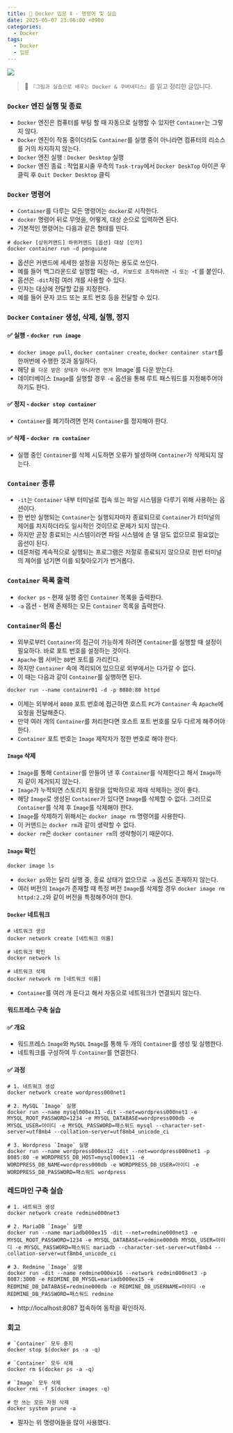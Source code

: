```yaml
---
title: 🐋 Docker 입문 Ⅱ - 명령어 및 실습
date: 2025-05-07 23:06:00 +0900
categories:
  - Docker
tags:
  - Docker
  - 입문
---
```


![](/assets/image/Pasted%20image%2020250529002434.png)
> 📘 `『그림과 실습으로 배우는 Docker & 쿠버네티스』`를 읽고 정리한 글입니다.

### `Docker` 엔진 실행 및 종료
- `Docker` 엔진은 컴퓨터를 부팅 할 때 자동으로 실행할 수 있지만 `Container`는 그렇지 않다.
- `Docker` 엔진이 작동 중이더라도 `Container`를 실행 중이 아니라면 컴퓨터의 리소스를 거의 차지하지 않는다.
- `Docker` 엔진 실행 : `Docker Desktop` 실행
- `Docker` 엔진 종료 : 작업표시줄 우측의 `Task-tray`에서 `Docker DeskTop` 아이콘 우클릭 후 
`Quit Docker Desktop` 클릭


### `Docker` 명령어
- `Container`를 다루는 모든 명령어는 `docker`로 시작한다.
- `docker` 명령어 뒤로 무엇을, 어떻게, 대상 순으로 입력하면 된다.
- 기본적인 명령어는 다음과 같은 형태를 띤다.

```
# docker [상위커맨드] 하위커맨드 [옵션] 대상 [인자]
docker container run -d penguine
```
- 옵션은 커맨드에 세세한 설정을 지정하는 용도로 쓰인다. 
- 예를 들어 백그라운드로 실행할 때는 -d`, 키보드로 조작하려면 `-i` 또는 `-t`를 붙인다. 
- 옵션은 `-dit`처럼 여러 개를 사용할 수 있다.
- 인자는 대상에 전달할 값을 지정한다. 
- 예를 들어 문자 코드 또는 포트 번호 등을 전달할 수 있다.


### `Docker` `Container` 생성, 삭제, 실행, 정지
#### ✅ 실행 - `docker run image`

- `docker image pull`, `docker container create`, `docker container start`를 한꺼번에 수행한 것과 동일하다.
- 해당 `를 다운 받은 상태가 아니라면 먼저 `Image`를 다운 받는다.
- 데이터베이스 `Image`를 실행할 경우 `-e` 옵션을 통해 루트 패스워드를 지정해주어야 하기도 한다.

#### ✅ 정지 - `docker stop container`
- `Container`를 폐기하려면 먼저 `Container`를 정지해야 한다.

#### ✅ 삭제 - `docker rm container`
- 실행 중인 `Container`를 삭제 시도하면 오류가 발생하며 `Container`가 삭제되지 않는다.


### `Container` 종류
- `-it`는 `Container` 내부 터미널로 접속 또는 파일 시스템을 다루기 위해 사용하는 옵션이다.
- 한 번만 실행되는 `Container`는 실행되자마자 종료되므로 `Container`가 터미널의 제어를 차지하더라도 일시적인 것이므로 문제가 되지 않는다. 
- 하지만 곧장 종료되는 시스템이라면 파일 시스템에 손 댈 일도 없으므로 필요없는 옵션이 된다.
- 데몬처럼 계속적으로 실행되는 프로그램은 저절로 종료되지 않으므로 한번 터미널의 제어를 넘기면 이를 되찾아오기가 번거롭다.


### `Container` 목록 출력
- `docker ps` - 현재 실행 중인 `Container` 목록을 출력한다.
- `-a` 옵션 - 현재 존재하는 모든 `Container` 목록을 출력한다.


### `Container`의 통신
- 외부로부터 `Container`의 접근이 가능하게 하려면 `Container`를 실행할 때 설정이 필요하다. 바로 포트 번호를 설정하는 것이다.
- `Apache` 웹 서버는 `80`번 포트를 가리킨다. 
- 하지만 `Container` 속에 격리되어 있으므로 외부에서는 다가갈 수 없다.
- 이 때는 다음과 같이 `Container`를 실행하면 된다.

```
docker run --name container01 -d -p 8080:80 httpd
```
- 이제는 외부에서 `8080` 포트 번호에 접근하면 호스트 `PC`가 `Container` 속 `Apache`에 요청을 전달해준다.
- 만약 여러 개의 `Container`를 처리한다면 호스트 포트 번호를 모두 다르게 해주어야 한다.
- `Container` 포트 번호는 `Image` 제작자가 정한 번호로 해야 한다.


#### `Image` 삭제
- `Image`를 통해 `Container`를 만들어 낸 후 `Container`를 삭제한다고 해서 `Image`까지 같이 제거되지 않는다.
- `Image`가 누적되면 스토리지 용량을 압박하므로 제때 삭제하는 것이 좋다.
- 해당 `Image`로 생성된 `Container`가 있다면 `Image`를 삭제할 수 없다. 그러므로 `Container`를 삭제 후 `Image`를 삭제해야 한다.
- `Image`를 삭제하기 위해서는 `docker image rm` 명령어를 사용한다.
- 이 커맨드는 `docker rm`과 같이 생략할 수 없다.
- `docker rm`은 `docker container rm`의 생략형이기 때문이다.


#### `Image` 확인
```
docker image ls
```
- `docker ps`와는 달리 실행 중, 종료 상태가 없으므로 `-a` 옵션도 존재하지 않는다.
- 여러 버전의 `Image`가 존재할 때 특정 버전 `Image`를 삭제할 경우 `docker image rm httpd:2.2`와 같이 버전을 특정해주어야 한다.


#### `Docker` 네트워크
```
# 네트워크 생성
docker network create [네트워크 이름]

# 네트워크 확인
docker network ls

# 네트워크 삭제
docker network rm [네트워크 이름]
```
- `Container`를 여러 개 둔다고 해서 자동으로 네트워크가 연결되지 않는다.


#### 워드프레스 구축 실습
#### ✅ 개요
- 워드프레스 `Image`와 `MySQL` `Image`를 통해 두 개의 `Container`를 생성 및 실행한다.
- 네트워크를 구성하여 두 `Container`를 연결한다.

#### ✅ 과정
```
# 1. 네트워크 생성
docker network create wordpress000net1

# 2. MySQL `Image` 실행
docker run --name mysql000ex11 -dit --net=wordpress000net1 -e MYSQL_ROOT_PASSWORD=1234 -e MYSQL_DATABASE=wordpress000db -e MYSQL_USER=아이디 -e MYSQL_PASSWORD=패스워드 mysql --character-set-server=utf8mb4 --collation-server=utf8mb4_unicode_ci

# 3. Wordpress `Image` 실행
docker run --name wordpress000ex12 -dit --net=wordpress000net1 -p 8085:80 -e WORDPRESS_DB_HOST=mysql000ex11 -e WORDPRESS_DB_NAME=wordpress000db -e WORDPRESS_DB_USER=아이디 -e WORDPRESS_DB_PASSWORD=패스워드 wordpress
```


### 레드마인 구축 실습
```
# 1. 네트워크 생성
docker network create redmine000net3

# 2. MariaDB `Image` 실행
docker run --name mariadb000ex15 -dit --net=redmine000net3 -e MYSQL_ROOT_PASSWORD=1234 -e MYSQL_DATABASE=redmine000db MYSQL_USER=아이디 -e MYSQL_PASSWORD=패스워드 mariadb --character-set-server=utf8mb4 --collation-server=utf8mb4_unicode_ci

# 3. Redmine `Image` 실행
docker run -dit --name redmine000ex16 --network redmin000net3 -p 8087:3000 -e REDMINE_DB_MYSQL=mariadb000ex15 -e REDMINE_DB_DATABASE=redmine000db -e REDMINE_DB_USERNAME=아이디 -e REDMINE_DB_PASSWORD=패스워드 redmine
```
- http://localhost:8087 접속하여 동작을 확인하자.

 
### 회고
```
# `Container` 모두 중지
docker stop $(docker ps -a -q)

# `Container` 모두 삭제
docker rm $(docker ps -a -q)

# `Image` 모두 삭제
docker rmi -f $(docker images -q)

# 안 쓰는 모든 자원 삭제
docker system prune -a
```
- 필자는 위 명령어들을 많이 사용했다.  
